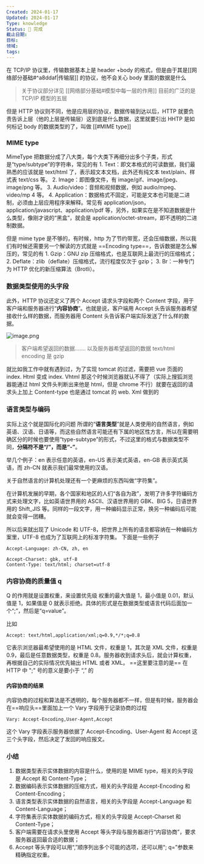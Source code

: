 ```yaml
---
Created: 2024-01-17
Updated: 2024-01-17
Type: knowledge
Status: 🌱 完成
截止日期: 
目标: 
领域: 
tags:
---
```

在 TCP/IP 协议里，传输数据基本上是 header +body 的格式，但是由于其是[[网络部分基础#^a8ddaf|传输层]] 的协议，他不会关心 body 里面的数据是什么
> 关于协议部分详见 [[网络部分基础#模型中每一层的作用]] 目前的广泛的是 TCP/IP 模型的五层

但是 HTTP 协议则不同，他是应用层的协议，数据传输到达以后，HTTP 就要负责告诉上层（他的上层是传输层）这到底是什么数据，这里就要引出 HHTP 是如何标记 body 的数据类型的了，叫做 [[#MIME type]]

### MIME type

MimeType 把数据分成了八大类，每个大类下再细分出多个子类，形式是“type/subtype”的字符串，常见的有
	1. Text：即文本格式的可读数据，我们最熟悉的应该就是 text/html 了，表示超文本文档，此外还有纯文本 text/plain、样式表 text/css 等。
	2. Image：即图像文件，有 image/gif、image/jpeg、image/png 等。
	3. Audio/video：音频和视频数据，例如 audio/mpeg、video/mp 4 等。
	4. Application：数据格式不固定，可能是文本也可能是二进制，必须由上层应用程序来解释。常见有 application/json，application/javascript、application/pdf 等，另外，如果实在是不知道数据是什么类型，像刚才说的“黑盒”，就会是 application/octet-stream，即不透明的二进制数据。

但是 mime type 是不够的，有时候，http 为了节约带宽，还会压缩数据，所以我们有时候还需要另一个解读的方式就是 ==Encoding type==，告诉数据是怎么解压的，常见的有
	1. Gzip：GNU zip 压缩格式，也是互联网上最流行的压缩格式；
	2. Deflate：zlib（deflate）压缩格式，流行程度仅次于 gzip；
	3. Br：一种专门为 HTTP 优化的新压缩算法（Brotli）。

### 数据类型使用的头字段

此外，HTTP 协议还定义了两个 Accept 请求头字段和两个 Content 字段，用于客户端和服务器进行“**内容协商**”。也就是说，客户端用 Accept 头告诉服务器希望接收什么样的数据，而服务器用 Content 头告诉客户端实际发送了什么样的数据。

![image.png](https://obsidian-pic-1317906728.cos.ap-nanjing.myqcloud.com/obsidian/20240108223955.png)
> 客户端希望返回的数据....... 以及服务器希望返回的数据 text/html encoding 是 gzip

就比如我工作中就有遇到过，为了实现 tomcat 的过滤，需要把 vue 页面的 index. Html 变成 index. Vhtml 那这个时候浏览器就认不得了（实际上搜狐浏览器能通过 html 文件头判断出来他是 html，但是 chrome 不行）就要在返回的请求头上加上 Content-type 也是通过 tomcat 的 web. Xml 做到的

### 语言类型与编码

实际上这个就是国际化的问题
所谓的“**语言类型**”就是人类使用的自然语言，例如英语、汉语、日语等，而这些自然语言可能还有下属的地区性方言，所以在需要明确区分的时候也要使用“type-subtype”的形式，不过这里的格式与数据类型不同，**分隔符不是“/”，而是“-”**。

举几个例子：en 表示任意的英语，en-US 表示美式英语，en-GB 表示英式英语，而 zh-CN 就表示我们最常使用的汉语。

关于自然语言的计算机处理还有一个更麻烦的东西叫做“字符集”。

在计算机发展的早期，各个国家和地区的人们“各自为政”，发明了许多字符编码方式来处理文字，比如英语世界用的 ASCII、汉语世界用的 GBK、BIG 5，日语世界用的 Shift_JIS 等。同样的一段文字，用一种编码显示正常，换另一种编码后可能就会变得一团糟。

所以后来就出现了 Unicode 和 UTF-8，把世界上所有的语言都容纳在一种编码方案里，UTF-8 也成为了互联网上的标准字符集。
下面是一些例子

```HTTP
Accept-Language: zh-CN, zh, en
```

```HTTP
Accept-Charset: gbk, utf-8 
Content-Type: text/html; charset=utf-8
```

### 内容协商的质量值 q

Q 的作用就是设置权重，来设置优先级
权重的最大值是 1，最小值是 0.01，默认值是 1，如果值是 0 就表示拒绝。具体的形式是在数据类型或语言代码后面加一个“;”，然后是“q=value”。

比如
```HTTP
Accept: text/html,application/xml;q=0.9,*/*;q=0.8
```
它表示浏览器最希望使用的是 HTML 文件，权重是 1，其次是 XML 文件，权重是 0.9，最后是任意数据类型，权重是 0.8。服务器收到请求头后，就会计算权重，再根据自己的实际情况优先输出 HTML 或者 XML。
==这里要注意的是== 在 HTTP 中 ";"  号的意义是要小于 “,” 的

#### 内容协商的结果

内容协商的过程和算法是不透明的，每个服务器都不一样，但是有时候，服务器会在==响应头==里面加上一个 Vary 字段用于记录协商的过程

```HTTP
Vary: Accept-Encoding,User-Agent,Accept
```
这个 Vary 字段表示服务器依据了 Accept-Encoding、User-Agent 和 Accept 这三个头字段，然后决定了发回的响应报文。

### 小结

1. 数据类型表示实体数据的内容是什么，使用的是 MIME type，相关的头字段是 Accept 和 Content-Type；
2. 数据编码表示实体数据的压缩方式，相关的头字段是 Accept-Encoding 和 Content-Encoding；
3. 语言类型表示实体数据的自然语言，相关的头字段是 Accept-Language 和 Content-Language；
4. 字符集表示实体数据的编码方式，相关的头字段是 Accept-Charset 和 Content-Type；
5. 客户端需要在请求头里使用 Accept 等头字段与服务器进行“内容协商”，要求服务器返回最合适的数据；
6. Accept 等头字段可以用“,”顺序列出多个可能的选项，还可以用“; q=”参数来精确指定权重。